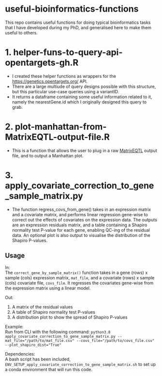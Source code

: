 # useful-bioinformatics-functions  

This repo contains useful functions for doing typical bioinformatics tasks that I have developed during my PhD, and generalised here to make them useful to others.  

# 1. helper-funs-to-query-api-opentargets-gh.R
  * I created these helper functions as wrappers for the https://genetics.opentargets.org/ API. 
  * There are a large multiude of query designs possible with this structure, but this particular use-case queries using a variantID.
  * It returns a dataframe containing some useful information related to it, namely the nearestGene.id which I originally designed this query to grab. 
  
# 2. plot-manhattan-from-MatrixEQTL-output-file.R  
  * This is a function that allows the user to plug in a raw [MatrixEQTL](http://www.bios.unc.edu/research/genomic_software/Matrix_eQTL/) output file, and to output a Manhattan plot.  

# 3. apply_covariate_correction_to_gene_sample_matrix.py  
  * The function regress_covs_from_gene() takes in an expression matrix and a covariate matrix, and performs linear regression gene-wise to correct out the effects of covariates on the expression data. The outputs are an expression residuals matrix, and a table containing a Shapiro normality test P-value for each gene, enabling QC-ing of the residual data. An optional plot is also output to visualise the distribution of the Shapiro P-values.  
  
Usage
----

In:  
The `correct_gene_by_sample_matrix()` function takes in a gene (rows) x sample (cols) expression matrix, `mat_file`, and a covariate (rows) x sample (cols) covariate file, `covs_file`. It regresses the covariates gene-wise from the expression matrix using a linear model.  

Out:  
1. A matrix of the residual values  
2. A table of Shapiro normality test P-values  
3. A distribution plot to show the spread of Shapiro P-values  

Example:  
Run from CLI with the following command: 
`python3.8 apply_covariate_correction_to_gene_sample_matrix.py --mat_file="/path/to/mat_file.csv" --covs_file="/path/to/covs_file.csv" --plot_shapiro_dist="True"`

Dependencies:  
A bash script has been included, `ENV_SETUP_apply_covariate_correction_to_gene_sample_matrix.sh` to set up a conda environment that will run this code.  


  